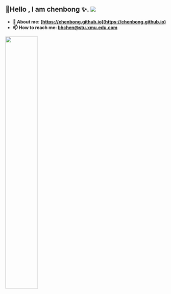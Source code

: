 ## 👋Hello , I am chenbong ✨. ![]( https://visitor-badge.glitch.me/badge?page_id=chenbong.homepage)

* **💬 About me: [https://chenbong.github.io](https://chenbong.github.io)**
* **📫 How to reach me: [bhchen@stu.xmu.edu.com](bhchen@stu.xmu.edu.com)**


<a href="https://github.com/chenbong">
    <img align="left" width="45%" src="https://github-readme-stats.vercel.app/api?username=chenbong&theme=nightowl&show_icons=true" />
</a>



<!--
**chenbong/chenbong** is a ✨ _special_ ✨ repository because its `README.md` (this file) appears on your GitHub profile.

Here are some ideas to get you started:

- 🔭 I’m currently working on ...
- 🌱 I’m currently learning ...
- 👯 I’m looking to collaborate on ...
- 🤔 I’m looking for help with ...
- 💬 Ask me about ...
- 📫 How to reach me: ...
- 😄 Pronouns: ...
- ⚡ Fun fact: ...
-->
